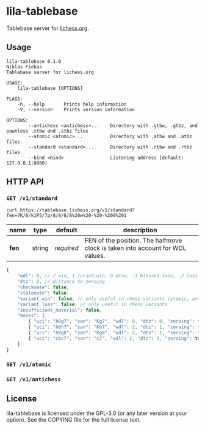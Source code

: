 lila-tablebase
==============

Tablebase server for [lichess.org](https://tablebase.lichess.org).

Usage
-----

```
lila-tablebase 0.1.0
Niklas Fiekas
Tablebase server for lichess.org

USAGE:
    lila-tablebase [OPTIONS]

FLAGS:
    -h, --help       Prints help information
    -V, --version    Prints version information

OPTIONS:
        --antichess <antichess>...    Directory with .gtbw, .gtbz, and pawnless .stbw and .stbz files
        --atomic <atomic>...          Directory with .atbw and .atbz files
        --standard <standard>...      Directory with .rtbw and .rtbz files
        --bind <bind>                 Listening address [default: 127.0.0.1:8080]
```

HTTP API
--------

### `GET /v1/standard`

```
curl https://tablebase.lichess.org/v1/standard?fen=7K/8/k1P5/7p/8/8/8/8%20w%20-%20-%200%201
```

name | type | default | description
--- | --- | --- | ---
**fen** | string | *required* | FEN of the position. The halfmove clock is taken into account for WDL values.

```javascript
{
    "wdl": 0, // 2 win, 1 cursed win, 0 draw, -1 blessed loss, -2 loss
    "dtz": 0, // distance to zeroing
    "checkmate": false,
    "stalemate": false,
    "variant_win": false, // only useful in chess variants (atomic, antichess)
    "variant_loss": false, // only useful in chess variants
    "insufficient_material": false,
    "moves": [
        { "uci": "h8g7", "san": "Kg7", "wdl": 0, "dtz": 0, "zeroing": false, "checkmate": false, "stalemate": false, "variant_win":false, "variant_loss":false, "insufficient_material":false },
        { "uci": "h8h7", "san": "Kh7", "wdl": 2, "dtz": 1, "zeroing": false, "checkmate": false, "stalemate": false, "variant_win": false, "variant_loss": false, "insufficient_material": false },
        { "uci": "h8g8", "san": "Kg8", "wdl": 2, "dtz": 1, "zeroing": false, "checkmate": false, "stalemate": false, "variant_win": false, "variant_loss": false, "insufficient_material": false },
        { "uci": "c6c7", "san": "c7", "wdl": 2, "dtz": 3, "zeroing": true, "checkmate": false, "stalemate": false, "variant_win": false, "variant_loss": false, "insufficient_material": false }
    ]
}
```

### `GET /v1/atomic`

### `GET /v1/antichess`

License
-------

lila-tablebase is licensed under the GPL-3.0 (or any later version at your
option). See the COPYING file for the full license text.
